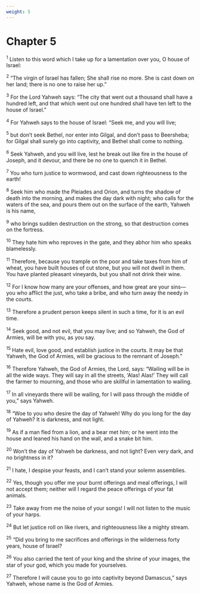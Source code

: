 ```yaml
---
weight: 5
---
```


# Chapter 5

<sup>1</sup> Listen to this word which I take up for a lamentation over you, O house of Israel: 

<sup>2</sup> “The virgin of Israel has fallen; She shall rise no more. She is cast down on her land; there is no one to raise her up.” 

<sup>3</sup> For the Lord Yahweh says: “The city that went out a thousand shall have a hundred left, and that which went out one hundred shall have ten left to the house of Israel.” 

<sup>4</sup> For Yahweh says to the house of Israel: “Seek me, and you will live; 

<sup>5</sup> but don’t seek Bethel, nor enter into Gilgal, and don’t pass to Beersheba; for Gilgal shall surely go into captivity, and Bethel shall come to nothing. 

<sup>6</sup> Seek Yahweh, and you will live, lest he break out like fire in the house of Joseph, and it devour, and there be no one to quench it in Bethel. 

<sup>7</sup> You who turn justice to wormwood, and cast down righteousness to the earth! 

<sup>8</sup> Seek him who made the Pleiades and Orion, and turns the shadow of death into the morning, and makes the day dark with night; who calls for the waters of the sea, and pours them out on the surface of the earth, Yahweh is his name, 

<sup>9</sup> who brings sudden destruction on the strong, so that destruction comes on the fortress. 

<sup>10</sup> They hate him who reproves in the gate, and they abhor him who speaks blamelessly. 

<sup>11</sup> Therefore, because you trample on the poor and take taxes from him of wheat, you have built houses of cut stone, but you will not dwell in them. You have planted pleasant vineyards, but you shall not drink their wine. 

<sup>12</sup> For I know how many are your offenses, and how great are your sins— you who afflict the just, who take a bribe, and who turn away the needy in the courts. 

<sup>13</sup> Therefore a prudent person keeps silent in such a time, for it is an evil time. 

<sup>14</sup> Seek good, and not evil, that you may live; and so Yahweh, the God of Armies, will be with you, as you say. 

<sup>15</sup> Hate evil, love good, and establish justice in the courts. It may be that Yahweh, the God of Armies, will be gracious to the remnant of Joseph.” 

<sup>16</sup> Therefore Yahweh, the God of Armies, the Lord, says: “Wailing will be in all the wide ways. They will say in all the streets, ‘Alas! Alas!’ They will call the farmer to mourning, and those who are skillful in lamentation to wailing. 

<sup>17</sup> In all vineyards there will be wailing, for I will pass through the middle of you,” says Yahweh. 

<sup>18</sup> “Woe to you who desire the day of Yahweh! Why do you long for the day of Yahweh? It is darkness, and not light. 

<sup>19</sup> As if a man fled from a lion, and a bear met him; or he went into the house and leaned his hand on the wall, and a snake bit him. 

<sup>20</sup> Won’t the day of Yahweh be darkness, and not light? Even very dark, and no brightness in it? 

<sup>21</sup> I hate, I despise your feasts, and I can’t stand your solemn assemblies. 

<sup>22</sup> Yes, though you offer me your burnt offerings and meal offerings, I will not accept them; neither will I regard the peace offerings of your fat animals. 

<sup>23</sup> Take away from me the noise of your songs! I will not listen to the music of your harps. 

<sup>24</sup> But let justice roll on like rivers, and righteousness like a mighty stream. 

<sup>25</sup> “Did you bring to me sacrifices and offerings in the wilderness forty years, house of Israel? 

<sup>26</sup> You also carried the tent of your king and the shrine of your images, the star of your god, which you made for yourselves. 

<sup>27</sup> Therefore I will cause you to go into captivity beyond Damascus,” says Yahweh, whose name is the God of Armies. 



